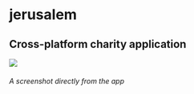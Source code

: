 # jerusalem

## Cross-platform charity application

![](https://mostaql.hsoubcdn.com/uploads/thumbnails/1130229/616c4de3a1404/threedmockup-3.png)
###### A screenshot directly from the app
